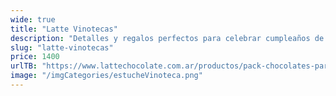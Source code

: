 ```yaml
---
wide: true
title: "Latte Vinotecas"
description: "Detalles y regalos perfectos para celebrar cumpleaños de manera especial."
slug: "latte-vinotecas"
price: 1400
urlTB: "https://www.lattechocolate.com.ar/productos/pack-chocolates-para-vinotecas/"
image: "/imgCategories/estucheVinoteca.png"
---
```

